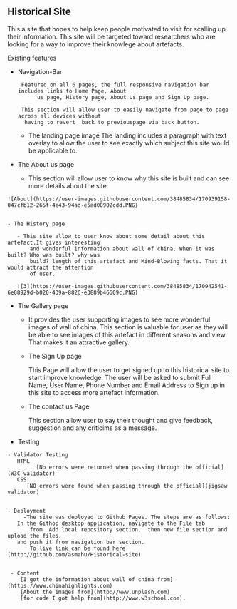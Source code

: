 ## Historical Site
   This a site that hopes to help keep people motivated to visit for scalling up their information.
   This site will be targeted toward researchers who are looking for a way to improve their knowlege about artefacts.
   
 Existing features
 
  - Navigation-Bar
    
    	 Featured on all 6 pages, the full responsive navigation bar includes links to Home Page, About
    	      us page, History page, About Us page and Sign Up page. 
	    
	     This section will allow user to easily navigate from page to page across all devices without 
	      having to revert  back to previouspage via back button.
	     
	      
	      
	      

    - The landing page image 
       The landing includes a paragraph with text overlay to allow the user to see exactly which subject this site 
         would be applicable to.
	
    
   
   - The About us page
     - This section will allow user to know why this site is built and can see more details about the site.
        
	![About](https://user-images.githubusercontent.com/38485834/170939158-047cfb12-265f-4e43-94ad-e5ad08902cdd.PNG)
	
     
    - The History page
    
       - This site allow to user know about some detail about this artefact.It gives interesting 
           and wonderful information about wall of china. When it was built? Who was built? why was 
           build? length of this artefact and Mind-Blowing facts. That it would attract the attention 
           of user.
	   
	   ![3](https://user-images.githubusercontent.com/38485834/170942541-6e08929d-b020-439a-8826-e3889b46609c.PNG)

	
	
  - The Gallery page
    
     - It provides the user supporting images to see more wonderful images of wall of china.
       This section is valuable for user as they will be able to see images of this artefact 
       in different seasons	and view. That makes it an attractive gallery.
	
    - The Sign Up page
    
        This Page will allow the user to get signed up to this historical site to start improve knowledge.
        The user will be asked to submit Full Name, User Name, Phone Number and Email Address to Sign up in this site 
	to access more artefact information.  
    
    - The contact us Page
    
       This section allow user to say their thought and give feedback, suggestion and any criticims as a message.
        
       
  -  Testing 
  
  
      

  
    - Validator Testing
       HTML 
	         [No errors were returned when passing through the official](W3C validator)
       CSS 
          [NO errors were found when passing through the official](jigsaw validator)
	 
     
    - Deployment 
         -The site was deployed to Github Pages. The steps are as follows:
	   In the Githop desktop application, navigate to the File tab 
           from  Add local repository section.  then new file section and upload the files.
	   and push it from navigation bar section.
           To live link can be found here (http://github.com/asmahu/Historical-site)

 	
     - Content 
       	[I got the information about wall of china from](https://www.chinahighlights.com)
        [About the images from](http://www.unplash.com)
       	[for code I got help from](http://www.w3school.com).
	 
	

	
	

    
	

  
 
 
